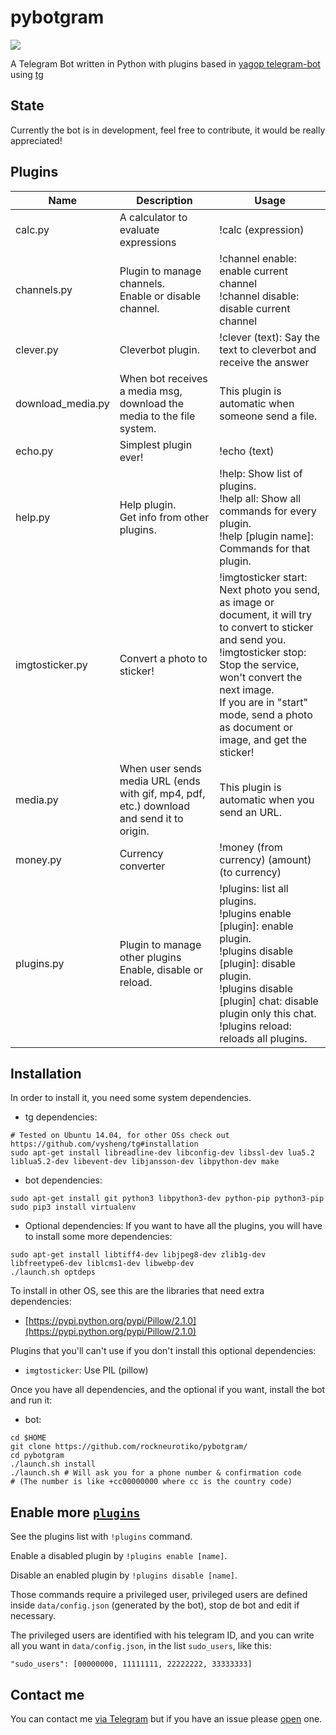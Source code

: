 pybotgram
=========


[![](https://travis-ci.org/rockneurotiko/pybotgram.svg?branch=master)](https://travis-ci.org/rockneurotiko/pybotgram)

A Telegram Bot written in Python with plugins based in [yagop telegram-bot](https://github.com/yagop/telegram-bot) using [tg](https://github.com/vysheng/tg)


State
----------

Currently the bot is in development, feel free to contribute, it would be really appreciated!


Plugins
---------


| Name | Description | Usage |
| ---- | ----------- | ----- |
| calc.py | A calculator to evaluate expressions | !calc (expression) |
| channels.py | Plugin to manage channels.<br>Enable or disable channel. | !channel enable: enable current channel<br>!channel disable: disable current channel |
| clever.py | Cleverbot plugin. | !clever (text): Say the text to cleverbot and receive the answer |
| download_media.py | When bot receives a media msg, download the media to the file system. | This plugin is automatic when someone send a file. |
| echo.py | Simplest plugin ever! | !echo (text) |
| help.py | Help plugin.<br>Get info from other plugins. | !help: Show list of plugins.<br>!help all: Show all commands for every plugin.<br>!help [plugin name]: Commands for that plugin. |
| imgtosticker.py | Convert a photo to sticker! | !imgtosticker start: Next photo you send, as image or document, it will try to convert to sticker and send you.<br>!imgtosticker stop: Stop the service, won't convert the next image.<br>If you are in "start" mode, send a photo as document or image, and get the sticker! |
| media.py | When user sends media URL (ends with gif, mp4, pdf, etc.) download and send it to origin. | This plugin is automatic when you send an URL. |
| money.py | Currency converter | !money (from currency) (amount) (to currency) |
| plugins.py | Plugin to manage other plugins<br>Enable, disable or reload. | !plugins: list all plugins.<br>!plugins enable [plugin]: enable plugin.<br>!plugins disable [plugin]: disable plugin.<br>!plugins disable [plugin] chat: disable plugin only this chat.<br>!plugins reload: reloads all plugins. |


Installation
---------

In order to install it, you need some system dependencies.

- tg dependencies:
```
# Tested on Ubuntu 14.04, for other OSs check out https://github.com/vysheng/tg#installation
sudo apt-get install libreadline-dev libconfig-dev libssl-dev lua5.2 liblua5.2-dev libevent-dev libjansson-dev libpython-dev make
```

- bot dependencies:
```
sudo apt-get install git python3 libpython3-dev python-pip python3-pip
sudo pip3 install virtualenv
```

- Optional dependencies:
If you want to have all the plugins, you will have to install some more dependencies:
```
sudo apt-get install libtiff4-dev libjpeg8-dev zlib1g-dev libfreetype6-dev liblcms1-dev libwebp-dev
./launch.sh optdeps
```

To install in other OS, see this are the libraries that need extra dependencies:
- [https://pypi.python.org/pypi/Pillow/2.1.0](https://pypi.python.org/pypi/Pillow/2.1.0)

Plugins that you'll can't use if you don't install this optional dependencies:
- `imgtosticker`: Use PIL (pillow)



Once you have all dependencies, and the optional if you want, install the bot and run it:

- bot:
```
cd $HOME
git clone https://github.com/rockneurotiko/pybotgram/
cd pybotgram
./launch.sh install
./launch.sh # Will ask you for a phone number & confirmation code
# (The number is like +cc00000000 where cc is the country code)
```


Enable more [`plugins`](https://github.com/rockneurotiko/pybotgram/tree/master/plugins)
-------------
See the plugins list with `!plugins` command.

Enable a disabled plugin by `!plugins enable [name]`.

Disable an enabled plugin by `!plugins disable [name]`.

Those commands require a privileged user, privileged users are defined inside `data/config.json` (generated by the bot), stop de bot and edit if necessary.

The privileged users are identified with his telegram ID, and you can write all you want in `data/config.json`, in the list `sudo_users`, like this:
```
"sudo_users": [00000000, 11111111, 22222222, 33333333]
```

Contact me
------------
You can contact me [via Telegram](https://telegram.me/rock_neurotiko) but if you have an issue please [open](https://github.com/rockneurotiko/pybotgram/issues) one.
